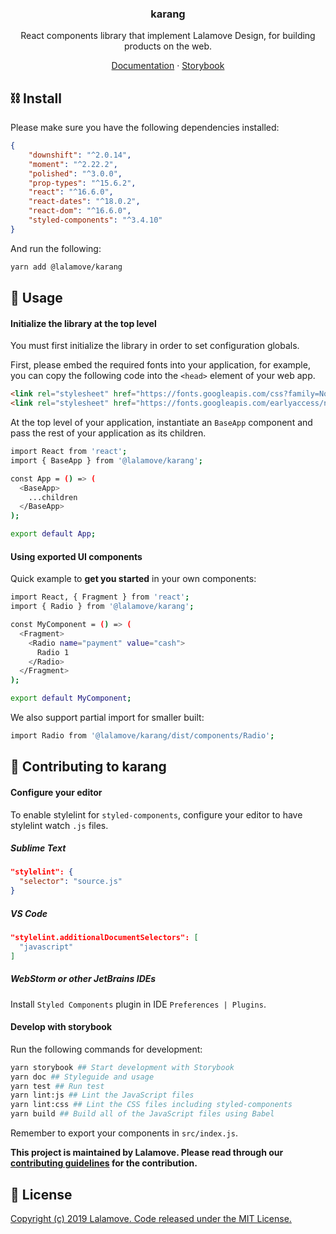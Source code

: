 <h3 align="center">karang</h3>

<p align="center">
    React components library that implement Lalamove Design, for building products on the web.
</p>

<p align="center">
  <a href="https://ui.lalamove.com">Documentation</a>
  ·
  <a href="https://ui.lalamove.com/storybook">Storybook</a>
</p>

## ⛓ Install
Please make sure you have the following dependencies installed:
```json
{
    "downshift": "^2.0.14",
    "moment": "^2.22.2",
    "polished": "^3.0.0",
    "prop-types": "^15.6.2",
    "react": "^16.6.0",
    "react-dates": "^18.0.2",
    "react-dom": "^16.6.0",
    "styled-components": "^3.4.10"
}
```

And run the following:

```bash
yarn add @lalamove/karang
```

## 🔮 Usage
#### Initialize the library at the top level
You must first initialize the library in order to set configuration globals.

First, please embed the required fonts into your application, for example, you can copy the following code into the 
`<head>` element of your web app.
```html
<link rel="stylesheet" href="https://fonts.googleapis.com/css?family=Noto+Sans:400,700" />
<link rel="stylesheet" href="https://fonts.googleapis.com/earlyaccess/notosanstc.css" />
```

At the top level of your application, instantiate an `BaseApp` component and pass the rest of your application as its children.

```bash
import React from 'react';
import { BaseApp } from '@lalamove/karang';

const App = () => (
  <BaseApp>
    ...children
  </BaseApp>
);

export default App;
```

#### Using exported UI components
Quick example to **get you started** in your own components:
```bash
import React, { Fragment } from 'react';
import { Radio } from '@lalamove/karang';

const MyComponent = () => (
  <Fragment>
    <Radio name="payment" value="cash">
      Radio 1
    </Radio>
  </Fragment>
);

export default MyComponent;
```

We also support partial import for smaller built:
```bash
import Radio from '@lalamove/karang/dist/components/Radio';
```
## 🎉 Contributing to karang

#### Configure your editor
To enable stylelint for `styled-components`, configure your editor to have stylelint watch `.js` files.

##### Sublime Text
```json
"stylelint": {
  "selector": "source.js"
}
```
##### VS Code
```json
"stylelint.additionalDocumentSelectors": [
  "javascript"
]
```
##### WebStorm or other JetBrains IDEs
Install `Styled Components` plugin in IDE `Preferences | Plugins`.

#### Develop with storybook
Run the following commands for development:
```bash
yarn storybook ## Start development with Storybook
yarn doc ## Styleguide and usage
yarn test ## Run test
yarn lint:js ## Lint the JavaScript files
yarn lint:css ## Lint the CSS files including styled-components
yarn build ## Build all of the JavaScript files using Babel
```
Remember to export your components in `src/index.js`.

**This project is maintained by Lalamove. Please read through our [contributing guidelines](./CONTRIBUTING.md) for the contribution.**

## 📄 License
[Copyright (c) 2019 Lalamove. Code released under the MIT License.](./LICENSE.md)
